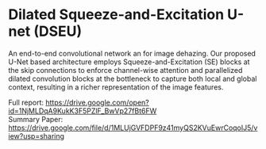# Dilated Squeeze-and-Excitation U-net (DSEU)
An end-to-end convolutional network an for image dehazing. Our proposed U-Net based architecture employs Squeeze-and-Excitation (SE)
blocks at the skip connections to enforce channel-wise attention and parallelized dilated convolution blocks at the bottleneck to 
capture both local and global context, resulting in a richer representation of the image features.

Full report: https://drive.google.com/open?id=1NjMLDqA9KukK3F5PZlF_BwVp27fBt6FW<br/>
Summary Paper: https://drive.google.com/file/d/1MLUjGVFDPF9z41myQS2KVuEwrCoqoIJ5/view?usp=sharing
